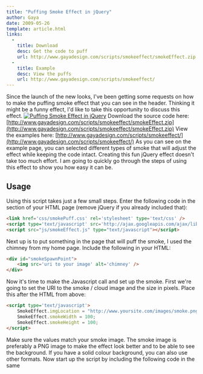 ```yaml
---
title: "Puffing Smoke Effect in jQuery"
author: Gaya
date: 2009-05-26
template: article.html
links:
  -
    title: Download
    desc: Get the code to puff
    url: http://www.gayadesign.com/scripts/smokeeffect/smokeEffect.zip
  -
    title: Example
    desc: View the puffs
    url: http://www.gayadesign.com/scripts/smokeeffect/
---
```

Since the launch of the new looks, I've been getting some requests on how to make the puffing smoke effect that you can see in the header. Thinking it might be a funny effect, I'd like to take this opportunity to discuss this effect. [![Puffing Smoke Effect in jQuery](/articles/puffing-smoke-effect-in-jquery/puffingsmoke.jpg "Puffing Smoke Effect in jQuery")](http://www.gayadesign.com/diy/puffing-smoke-effect-in-jquery/)<span id="more-381"></span> Download the source code here: [http://www.gayadesign.com/scripts/smokeeffect/smokeEffect.zip](http://www.gayadesign.com/scripts/smokeeffect/smokeEffect.zip) View the examples here: [http://www.gayadesign.com/scripts/smokeeffect/](http://www.gayadesign.com/scripts/smokeeffect/) As you can see on the example page, you can selected different types of smoke that will adjust the effect while keeping the code intact. Creating this fun jQuery effect doesn't take too much effort. I am going to quickly go through the steps of using this effect to show you how easy it can be.

Usage
-----

 Using this script takes just a few small steps. Enter the following code in the  section of your HTML page (remove jQuery if you already included that): 
```html
<link href='css/smokePuff.css' rel='stylesheet' type='text/css' />
<script type='text/javascript' src='http://ajax.googleapis.com/ajax/libs/jquery/1.3/jquery.min.js'></script>
<script src="js/smokeEffect.js" type="text/javascript"></script>
```
 Next up is to put something in the page that will puff the smoke, I used the chimney from my home page. Include the following in your HTML: 
```html
<div id="smokeSpawnPoint">
    <img src='uri to your image' alt='chimney' />
</div>
```
 Now it's time to make the Javascript call and set up the smoke. First we're going to set the URI to the smoke / cloud image and the size in pixels. Place this after the HTML from above: 
```html
<script type='text/javascript'>
    SmokeEffect.imgLocation = "http://www.yoursite.com/images/smoke.png";
    SmokeEffect.smokeWidth = 100;
    SmokeEffect.smokeHeight = 100;
</script>
```
 Make sure the values match your smoke image. The smoke image is preferably a PNG image to make the effect look better and to be able to see the background. If you have a solid colour background, you can also use other formats. Now start up the script by including the following code in the same <script> tag: 
```javascript
SmokeEffect.makeEffect("smokeSpawnPoint", 24, 12);
```
 The first parameter is the id of the element the smoke has to come from. The next 2 are the position from the top-left of the element where the smoke has to start. First is X then Y. So if you have an image of a chimney like me, the starting point is 24px to the right and 12px down from the top-left. Play with the values to get it right. And that's it! Another easy effect on your web page! Extra!
------

 If you want to change the kind of smoke coming out of the spawn point you can use this code to change it into another image: 
```javascript
SmokeEffect.imgLocation = "http://www.yoursite.com/images/otherSmoke.png";
SmokeEffect.smokeWidth = 90;
SmokeEffect.smokeHeight = 70;
```
 You can change this dynamically whenever you want. Good luck!